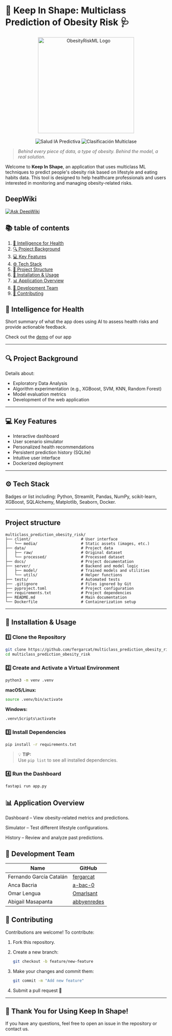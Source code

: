 # 🧬 Keep In Shape: Multiclass Prediction of Obesity Risk 🩺

<div align="center">
    <img src="client/media/obesity_logo.png" alt="ObesityRiskML Logo" width="300">
    <br><br>
    <img src="https://img.shields.io/badge/Salud-IA%20Predictiva-4ECDC4?style=for-the-badge&logo=python&logoColor=white" alt="Salud IA Predictiva">
    <img src="https://img.shields.io/badge/Clasificación-Multiclase-orange?style=for-the-badge&logo=scikit-learn&logoColor=white" alt="Clasificación Multiclase">
</div>

> *Behind every piece of data, a type of obesity. Behind the model, a real solution.*

Welcome to **Keep In Shape**, an application that uses multiclass ML techniques to predict people's obesity risk based on lifestyle and eating habits data. This tool is designed to help healthcare professionals and users interested in monitoring and managing obesity-related risks.
## DeepWiki
[![Ask DeepWiki](https://deepwiki.com/badge.svg)](https://deepwiki.com/fergarcat/multiclass_prediction_obesity_risk)

## 📚 table of contents

1. [🧠 Intelligence for Health](#-intelligence-for-health)
2. [🔍 Project Background](#-project-background)
3. [💻 Key Features](#-key-features)
4. [⚙️ Tech Stack](#️-tech-stack)
5. [📁 Project Structure](#-project-structure)
6. [🚀 Installation & Usage](#-installation--usage)
7. [📊 Application Overview](#-application-overview)
8. [👥 Development Team](#-development-team)
9. [🤝 Contributing](#-contributing)

## 🧠 Intelligence for Health

Short summary of what the app does using AI to assess health risks and provide actionable feedback.

Check out the [demo](https://www.canva.com/design/DAGoNogViFQ/Yhy9vFsc4LH1tYbLRMXkWw/edit?utm_content=DAGoNogViFQ&utm_campaign=designshare&utm_medium=link2&utm_source=sharebutton)
 of our app

---

## 🔍 Project Background

Details about:
- Exploratory Data Analysis
- Algorithm experimentation (e.g., XGBoost, SVM, KNN, Random Forest)
- Model evaluation metrics
- Development of the web application

---

## 💻 Key Features

- Interactive dashboard
- User scenario simulator
- Personalized health recommendations
- Persistent prediction history (SQLite)
- Intuitive user interface
- Dockerized deployment

---

## ⚙️ Tech Stack

Badges or list including: Python, Streamlit, Pandas, NumPy, scikit-learn, XGBoost, SQLAlchemy, Matplotlib, Seaborn, Docker.

---

## Project structure

```
multiclass_prediction_obesity_risk/
├── client/                      # User interface
│   └── media/                   # Static assets (images, etc.)
├── data/                        # Project data
│   ├── raw/                     # Original dataset
│   └── processed/               # Processed dataset
├── docs/                        # Project documentation
├── server/                      # Backend and model logic
│   ├── model/                   # Trained models and utilities
│   └── utils/                   # Helper functions
├── tests/                       # Automated tests
├── .gitignore                   # Files ignored by Git
├── pyproject.toml               # Project configuration
├── requirements.txt             # Project dependencies
├── README.md                    # Main documentation
└── Dockerfile                   # Containerization setup

```
----

## 🚀 Installation & Usage

### 1️⃣ Clone the Repository

```bash
git clone https://github.com/fergarcat/multiclass_prediction_obesity_risk.git
cd multiclass_prediction_obesity_risk
```

### 2️⃣ Create and Activate a Virtual Environment

```bash
python3 -m venv .venv
```

**macOS/Linux:**

```bash
source .venv/bin/activate
```

**Windows:**

```bash
.venv\Scripts\activate
```

### 3️⃣ Install Dependencies

```bash
pip install -r requirements.txt
```

> 💡 **TIP:**  
> Use `pip list` to see all installed dependencies.

### 4️⃣ Run the Dashboard

```bash
fastapi run app.py
```


## 📊 Application Overview
Dashboard – View obesity-related metrics and predictions.

Simulator – Test different lifestyle configurations.

History – Review and analyze past predictions.

## 👥 Development Team

| **Name**         | **GitHub**                          |  
|--------------------|-------------------------------------|  
| Fernando García Catalán    | [fergarcat](https://github.com/fergarcat) |   
| Anca Bacria        | [a-bac-0](https://github.com/a-bac-0) |  
| Omar Lengua          | [Omarlsant](https://github.com/Omarlsant) | 
| Abigail Masapanta        | [abbyenredes](https://github.com/abbyenredes) | 


## 🤝 Contributing

Contributions are welcome! To contribute:

1. Fork this repository.

2. Create a new branch:

   ```bash
   git checkout -b feature/new-feature
   ```

3. Make your changes and commit them:

   ```bash
   git commit -m "Add new feature"
   ```

4. Submit a pull request 🚀

---

## 🚀 Thank You for Using Keep In Shape!

If you have any questions, feel free to open an issue in the repository or contact us.


